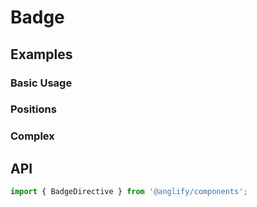 # Badge

<app-references
issues="https://github.com/valentingavran/anglify/labels/component%3A%20Badge"
bundle-size="https://bundlephobia.com/package/@anglify/components@latest"/>

## Examples

### Basic Usage

<app-code-example component="badge" example="basic"></app-code-example>

### Positions

<app-code-example component="badge" example="position"></app-code-example>

### Complex

<app-code-example component="badge" example="complex"></app-code-example>

## API

```typescript
import { BadgeDirective } from '@anglify/components';
```

<app-inputs-table components="BadgeComponent" directives="BadgeDirective"></app-inputs-table>

<app-styling-table component="badge"></app-styling-table>
